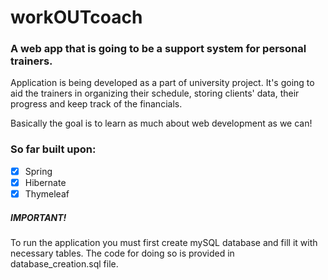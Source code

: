 # workOUTcoach
### A web app that is going to be a support system for personal trainers.

Application is being developed as a part of university project. It's going to aid the trainers in organizing their schedule, storing clients' data, their progress and keep track of the financials.  
  
Basically the goal is to learn as much about web development as we can! 

### So far built upon:
- [x] Spring
- [x] Hibernate
- [x] Thymeleaf

##### IMPORTANT!
To run the application you must first create mySQL database and fill it with necessary tables. The code for doing so is provided in database_creation.sql file.
